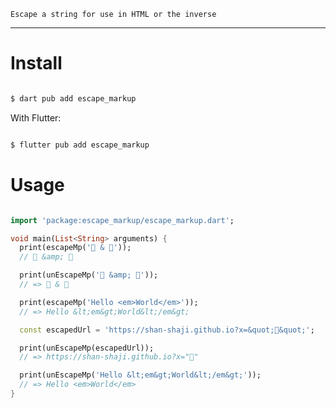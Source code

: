 `Escape a string for use in HTML or the inverse`

----

# Install

```dart

$ dart pub add escape_markup

```
With Flutter:

```dart

$ flutter pub add escape_markup

```

# Usage

```dart

import 'package:escape_markup/escape_markup.dart';

void main(List<String> arguments) {
  print(escapeMp('👻 & 👻'));
  // 👻 &amp; 👻

  print(unEscapeMp('👻 &amp; 👻'));
  // => 👻 & 👻

  print(escapeMp('Hello <em>World</em>'));
  // => Hello &lt;em&gt;World&lt;/em&gt;

  const escapedUrl = 'https://shan-shaji.github.io?x=&quot;👻&quot;';

  print(unEscapeMp(escapedUrl));
  // => https://shan-shaji.github.io?x="👻"

  print(unEscapeMp('Hello &lt;em&gt;World&lt;/em&gt;'));
  // => Hello <em>World</em>
}

```